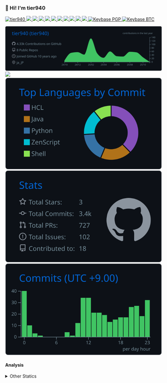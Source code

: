 ### 👋 Hi! I'm tier940

<p align="left"> 
  <a href="https://github.com/tier940/tier940/">
    <img src="https://komarev.com/ghpvc/?username=tier940" alt="tier940" />
  </a>
  <a href="http://twitter.com/tier940">
    <img height="20" src="https://img.shields.io/twitter/follow/tier940?label=Twitter&logo=twitter&style=flat" />
  </a>
  <a href="https://github.com/tier940">
    <img height="20" src="https://img.shields.io/github/followers/tier940?label=follow&logo=github&style=flat" />
  </a>
  <a href="https://www.reddit.com/user/tier940">
    <img height="20" src="https://img.shields.io/reddit/user-karma/combined/tier940?label=Reddit&logo=reddit&style=flat" />
  </a>
  <a href="https://stackoverflow.com/users/17317833/tier940">
    <img height="20" src="https://img.shields.io/stackexchange/stackoverflow/r/17317833?label=StackOverflow&logo=stack-overflow&style=flat" />
  </a>
  <a href="https://zenn.dev/tier940">
    <img height="20" src="https://zenn.badge.nikaera.com/s/tier940/likes" />
  </a>
  <a href="https://zenn.dev/tier940">
    <img height="20" src="https://zenn.badge.nikaera.com/s/tier940/followers" />
  </a>
  <a href="https://zenn.dev/tier940">
    <img height="20" src="https://zenn.badge.nikaera.com/s/tier940/articles" />
  </a>
  <a href="http://qiita.com/tier940">
    <img height="20" src="https://qiita-badge.apiapi.app/s/tier940/posts.svg" />
  </a>
  <a href="http://qiita.com/tier940">
    <img height="20" src="https://qiita-badge.apiapi.app/s/tier940/contributions.svg" />
  </a>
  <a href="https://github.com/tier940/tier940/">
    <img height="20" src="https://github.com/tier940/tier940/actions/workflows/main.yml/badge.svg" />
  </a>
  <a href="https://keybase.io/tier940">
    <img alt="Keybase PGP" src="https://img.shields.io/keybase/pgp/tier940">
  </a>
  <a href="https://keybase.io/tier940">
    <img alt="Keybase BTC" src="https://img.shields.io/keybase/btc/tier940">
  </a>
</p>

[![](https://raw.githubusercontent.com/tier940/tier940/main/profile-summary-card-output/github_dark/0-profile-details.svg)](https://github.com/vn7n24fzkq/github-profile-summary-cards)
[![](https://raw.githubusercontent.com/tier940/tier940/main/profile-summary-card-output/github_dark/1-repos-per-language.svg)](https://github.com/vn7n24fzkq/github-profile-summary-cards) [![](https://raw.githubusercontent.com/tier940/tier940/main/profile-summary-card-output/github_dark/2-most-commit-language.svg)](https://github.com/vn7n24fzkq/github-profile-summary-cards)
[![](https://raw.githubusercontent.com/tier940/tier940/main/profile-summary-card-output/github_dark/3-stats.svg)](https://github.com/vn7n24fzkq/github-profile-summary-cards) [![](https://raw.githubusercontent.com/tier940/tier940/main/profile-summary-card-output/github_dark/4-productive-time.svg)](https://github.com/vn7n24fzkq/github-profile-summary-cards)


#### Analysis
<!-- <img height="150" src="https://github.com/tier940/tier940/blob/master/images/stat.svg" alt="Alternative Text"/> -->

<details>
  <summary>Other Statics</summary>
  <!--START_SECTION:waka-->
![Code Time](http://img.shields.io/badge/Code%20Time-5%2C414%20hrs%2024%20mins-blue)

**🐱 My GitHub Data** 

> 📦 47.5 kB Used in GitHub's Storage 
 > 
> 💼 Opted to Hire
 > 
> 📜 13 Public Repositories 
 > 
> 🔑 6 Private Repositories 
 > 
**I'm an Early 🐤** 

```text
🌞 Morning                2673 commits        ████░░░░░░░░░░░░░░░░░░░░░   16.21 % 
🌆 Daytime                6031 commits        █████████░░░░░░░░░░░░░░░░   36.57 % 
🌃 Evening                6102 commits        █████████░░░░░░░░░░░░░░░░   37.00 % 
🌙 Night                  1686 commits        ███░░░░░░░░░░░░░░░░░░░░░░   10.22 % 
```
📅 **I'm Most Productive on Saturday** 

```text
Monday                   1753 commits        ███░░░░░░░░░░░░░░░░░░░░░░   10.63 % 
Tuesday                  2567 commits        ████░░░░░░░░░░░░░░░░░░░░░   15.57 % 
Wednesday                1983 commits        ███░░░░░░░░░░░░░░░░░░░░░░   12.02 % 
Thursday                 1727 commits        ███░░░░░░░░░░░░░░░░░░░░░░   10.47 % 
Friday                   2372 commits        ████░░░░░░░░░░░░░░░░░░░░░   14.38 % 
Saturday                 3161 commits        █████░░░░░░░░░░░░░░░░░░░░   19.17 % 
Sunday                   2929 commits        ████░░░░░░░░░░░░░░░░░░░░░   17.76 % 
```


📊 **This Week I Spent My Time On** 

```text
🕑︎ Time Zone: Asia/Tokyo

💬 Programming Languages: 
Other                    22 hrs 50 mins      █████████████░░░░░░░░░░░░   51.67 % 
YAML                     10 hrs 22 mins      ██████░░░░░░░░░░░░░░░░░░░   23.49 % 
Markdown                 3 hrs 45 mins       ██░░░░░░░░░░░░░░░░░░░░░░░   08.52 % 
INI                      1 hr 14 mins        █░░░░░░░░░░░░░░░░░░░░░░░░   02.82 % 
Java                     1 hr                █░░░░░░░░░░░░░░░░░░░░░░░░   02.28 % 

🔥 Editors: 
Chrome                   26 hrs 20 mins      ███████████████░░░░░░░░░░   59.60 % 
VS Code                  16 hrs 50 mins      ██████████░░░░░░░░░░░░░░░   38.10 % 
IntelliJ IDEA            1 hr 1 min          █░░░░░░░░░░░░░░░░░░░░░░░░   02.30 % 

💻 Operating System: 
Windows                  29 hrs 17 mins      █████████████████░░░░░░░░   66.29 % 
Linux                    14 hrs 53 mins      ████████░░░░░░░░░░░░░░░░░   33.71 % 
```

**I Mostly Code in Java** 

```text
Java                     13 repos            ████████████░░░░░░░░░░░░░   46.43 % 
HCL                      3 repos             ███░░░░░░░░░░░░░░░░░░░░░░   10.71 % 
ZenScript                3 repos             ███░░░░░░░░░░░░░░░░░░░░░░   10.71 % 
Shell                    2 repos             ██░░░░░░░░░░░░░░░░░░░░░░░   07.14 % 
Python                   2 repos             ██░░░░░░░░░░░░░░░░░░░░░░░   07.14 % 
```



**Timeline**

![Lines of Code chart](https://raw.githubusercontent.com/tier940/tier940/main/assets/bar_graph.png)


 Last Updated on 20/03/2025 01:35:48 UTC
<!--END_SECTION:waka-->
</details>
